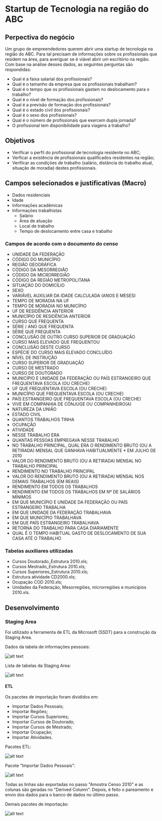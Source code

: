 # Startup de Tecnologia na região do ABC

## Perpectiva do negócio

Um grupo de empreendedores querem abrir uma startup de tecnologia na região do ABC. Para tal precisam de informações sobre os profissionais que residem na área, para averiguar se é viável abrir um escritório na região. Com base na análise desses dados, as seguintes perguntas são respondidas:

* Qual é a faixa salarial dos profissionais?
* Qual é o tamanho da empresa que os profissionais trabalham?
* Qual é o tempo que os profissionais gastam no deslocamento para o trabalho?
* Qual é o nível de formação dos profissionais?
* Qual é a previsão de formação dos profissionais?
* Qual é o estado civil dos profissionais?
* Qual é o sexo dos profissionais?
* Qual é o número de profissionais que exercem dupla jornada?
* O profissional tem disponibilidade para viagens a trabalho?

## Objetivos

* Verificar o perfil do profissional de tecnologia residente no ABC;
* Verficar a existência de profissionais qualificados residentes na região;
* Verificar as condições de trabalho (salário, distância do trabalho atual, situação de moradia) destes profissionais.

## Campos selecionados e justificativas (Macro)

* Dados residenciais
* Idade
* Informações acadêmicas
* Informações trabalhistas
  * Salário
  * Área de atuação
  * Local de trabalho
  * Tempo de deslocamento entre casa e trabalho

### Campos de acordo com o documento do censo

* UNIDADE DA FEDERAÇÃO
* CÓDIGO DO MUNICÍPIO
* REGIÃO GEOGRÁFICA
* CÓDIGO DA MESORREGIÃO
* CÓDIGO DA MICRORREGIÃO
* CÓDIGO DA REGIÃO METROPOLITANA
* SITUAÇÃO DO DOMICÍLIO
* SEXO
* VARIÁVEL AUXILIAR DA IDADE CALCULADA (ANOS E MESES)
* TEMPO DE MORADIA NA UF
* TEMPO DE MORADIA NO MUNICÍPIO
* UF DE RESIDÊNCIA ANTERIOR
* MUNICÍPIO DE RESIDÊNCIA ANTERIOR
* CURSO QUE FREQUENTA
* SÉRIE / ANO QUE FREQUENTA
* SÉRIE QUE FREQUENTA
* CONCLUSÃO DE OUTRO CURSO SUPERIOR DE GRADUAÇÃO
* CURSO MAIS ELEVADO QUE FREQUENTOU
* CONCLUSÃO DESTE CURSO
* ESPÉCIE DO CURSO MAIS ELEVADO CONCLUÍDO
* NÍVEL DE INSTRUÇÃO
* CURSO SUPERIOR DE GRADUAÇÃO
* CURSO DE MESTRADO
* CURSO DE DOUTORADO
* MUNICÍPIO E UNIDADE DA FEDERAÇÃO OU PAÍS ESTRANGEIRO QUE FREQUENTAVA ESCOLA (OU CRECHE)
* UF QUE FREQUENTAVA ESCOLA (OU CRECHE)
* MUNICÍPIO QUE FREQUENTAVA ESCOLA (OU CRECHE)
* PAÍS ESTRANGEIRO QUE FREQUENTAVA ESCOLA (OU CRECHE)
* VIVE EM COMPANHIA DE CÔNJUGE OU COMPANHEIRO(A)
* NATUREZA DA UNIÃO
* ESTADO CIVIL
* QUANTOS TRABALHOS TINHA
* OCUPAÇÃO
* ATIVIDADE
* NESSE TRABALHO ERA
* QUANTAS PESSOAS EMPREGAVA NESSE TRABALHO
* NO TRABALHO PRINCIPAL, QUAL ERA O RENDIMENTO BRUTO (OU A RETIRADA) MENSAL QUE GANHAVA HABITUALMENTE * EM JULHO DE 2010
* VALOR DO RENDIMENTO BRUTO (OU A RETIRADA) MENSAL NO TRABALHO PRINCIPAL
* RENDIMENTO NO TRABALHO PRINCIPAL
* VALOR DO RENDIMENTO BRUTO (OU A RETIRADA) MENSAL NOS DEMAIS TRABALHOS (EM REAIS)
* RENDIMENTO EM TODOS OS TRABALHOS
* RENDIMENTO EM TODOS OS TRABALHOS EM Nº DE SALÁRIOS MÍNIMOS
* EM QUE MUNICÍPIO E UNIDADE DA FEDERAÇÃO OU PAÍS ESTRANGEIRO TRABALHA
* EM QUE UNIDADE DA FEDERAÇÃO TRABALHAVA
* EM QUE MUNICÍPIO TRABALHAVA
* EM QUE PAÍS ESTRANGEIRO TRABALHAVA
* RETORNA DO TRABALHO PARA CASA DIARIAMENTE
* QUAL É O TEMPO HABITUAL GASTO DE DESLOCAMENTO DE SUA CASA ATÉ O TRABALHO

### Tabelas auxiliares utilizadas

* Cursos Doutorado_Estrutura 2010.xls;
* Cursos Mestrado_Estrutura 2010.xls;
* Cursos Superiores_Estrutura 2010.xls;
* Estrutura atividade CD2000.xls;
* Ocupação COD 2010.xls;
* Unidades da Federação, Mesorregiões, microrregiões e municípios 2010.xls.

## Desenvolvimento

### Staging Area

Foi utilizado a ferramenta de ETL da Microsoft (SSDT) para a construção da Staging Area.

Dados da tabela de informações pessoais:

![alt text](/staging_area.png "Staging Area")

Lista de tabelas da Staging Area:

![alt text](/staging_area_02.png "Tabelas da Staging Area")

#### ETL

Os pacotes de importação foram divididos em:

* Importar Dados Pessoais;
* Importar Regiões;
* Importar Cursos Superiores;
* Importar Cursos de Doutorado;
* Importar Cursos de Mestrado;
* Importar Ocupação;
* Importar Atividades.

Pacotes ETL:

![alt text](/etl_staging_area_01.png "Pacotes do ETL")

Pacote "Importar Dados Pessoais":

![alt text](/etl_staging_area_02.png "Importar Dados Pessoais")

Todas as linhas são exportadas no passo "Amostra Censo 2010" e as colunas são geradas no "Derived Column". Depois, é feito o pareamento e envio dos dados para o banco de dados no último passo.

Demais pacotes de importação:

![alt text](/etl_staging_area_03.png "Demais passos de importação")